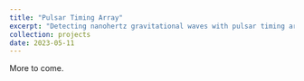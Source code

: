 ```yaml
---
title: "Pulsar Timing Array"
excerpt: "Detecting nanohertz gravitational waves with pulsar timing array (image credit: David Champion) <br/><img src='/images/GW4.png'  width='80%'>"
collection: projects
date: 2023-05-11
---
```


More to come.

